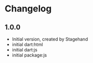 # Changelog

## 1.0.0

- Initial version, created by Stagehand
- initial dart:html
- initial dart:js
- initial package:js
